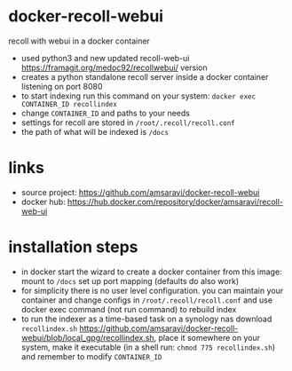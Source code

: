 # docker-recoll-webui
recoll with webui in a docker container

- used python3 and new updated recoll-web-ui https://framagit.org/medoc92/recollwebui/ version
- creates a python standalone recoll server inside a docker container listening on port 8080
- to start indexing run this command on your system:
    `docker exec CONTAINER_ID recollindex`
- change `CONTAINER_ID` and paths to your needs
- settings for recoll are stored in `/root/.recoll/recoll.conf`
- the path of what will be indexed is `/docs`
# links

- source project: https://github.com/amsaravi/docker-recoll-webui
- docker hub: https://hub.docker.com/repository/docker/amsaravi/recoll-web-ui
# installation steps

- in docker start the wizard to create a docker container from this image: mount <your documents folder> to `/docs` set up port mapping (defaults do also work)
- for simplicity there is no user level configuration. you can maintain your container and change configs in `/root/.recoll/recoll.conf` and use docker exec command (not run command) to rebuild index
- to run the indexer as a time-based task on a synology nas download `recollindex.sh` https://github.com/amsaravi/docker-recoll-webui/blob/local_gpg/recollindex.sh, place it somewhere on your system, make it executable (in a shell run: `chmod 775 recollindex.sh`) and remember to modify `CONTAINER_ID`
